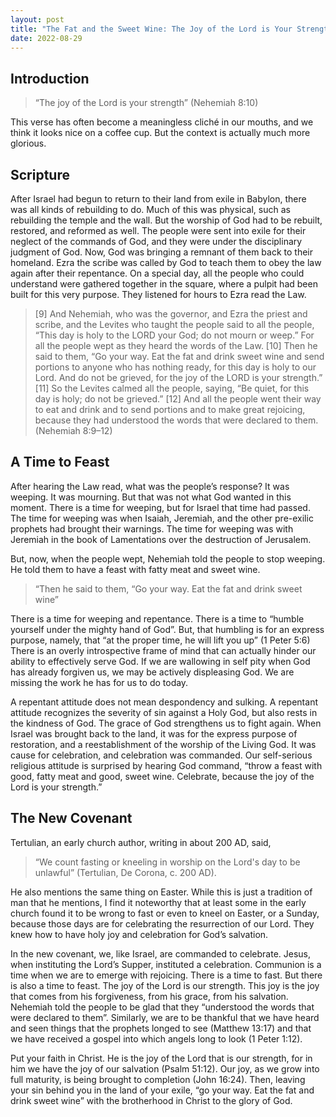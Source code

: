 ```yaml
---
layout: post
title: "The Fat and the Sweet Wine: The Joy of the Lord is Your Strength"
date: 2022-08-29
---
```


## Introduction 

> “The joy of the Lord is your strength” (Nehemiah 8:10)

This verse has often become a meaningless cliché in our mouths, and we think it looks nice on a coffee cup. But the context is actually much more glorious. 

## Scripture

After Israel had begun to return to their land from exile in Babylon, there was all kinds of rebuilding to do. Much of this was physical, such as rebuilding the temple and the wall. But the worship of God had to be rebuilt, restored, and reformed as well. The people were sent into exile for their neglect of the commands of God, and they were under the disciplinary judgment of God. Now, God was bringing a remnant of them back to their homeland. Ezra the scribe was called by God to teach them to obey the law again after their repentance. On a special day, all the people who could understand were gathered together in the square, where a pulpit had been built for this very purpose. They listened for hours to Ezra read the Law. 

> [9] And Nehemiah, who was the governor, and Ezra the priest and scribe, and the Levites who taught the people said to all the people, “This day is holy to the LORD your God; do not mourn or weep.” For all the people wept as they heard the words of the Law. [10] Then he said to them, “Go your way. Eat the fat and drink sweet wine and send portions to anyone who has nothing ready, for this day is holy to our Lord. And do not be grieved, for the joy of the LORD is your strength.” [11] So the Levites calmed all the people, saying, “Be quiet, for this day is holy; do not be grieved.” [12] And all the people went their way to eat and drink and to send portions and to make great rejoicing, because they had understood the words that were declared to them. (Nehemiah 8:9–12)

## A Time to Feast 

After hearing the Law read, what was the people’s response? It was weeping. It was mourning. But that was not what God wanted in this moment. There is a time for weeping, but for Israel that time had passed. The time for weeping was when Isaiah, Jeremiah, and the other pre-exilic prophets had brought their warnings. The time for weeping was with Jeremiah in the book of Lamentations over the destruction of Jerusalem. 

But, now, when the people wept, Nehemiah told the people to stop weeping. He told them to have a feast with fatty meat and sweet wine.

> “Then he said to them, “Go your way. Eat the fat and drink sweet wine” 

There is a time for weeping and repentance. There is a time to “humble yourself under the mighty hand of God”. But, that humbling is for an express purpose, namely, that  “at the proper time, he will lift you up” (1 Peter 5:6) There is an overly introspective frame of mind that can actually hinder our ability to effectively serve God. If we are wallowing in self pity when God has already forgiven us, we may be actively displeasing God. We are missing the work he has for us to do today. 

A repentant attitude does not mean despondency and sulking. A repentant attitude recognizes the severity of sin against a Holy God, but also rests in the kindness of God. The grace of God strengthens us to fight again. When Israel was brought back to the land, it was for the express purpose of restoration, and a reestablishment of the worship of the Living God. It was cause for celebration, and celebration was commanded. Our self-serious religious attitude is surprised by hearing God command, “throw a feast with good, fatty meat and good, sweet wine. Celebrate, because the joy of the Lord is your strength.” 

## The New Covenant 

Tertulian, an early church author, writing in about 200 AD, said, 

> “We count fasting or kneeling in worship on the Lord's day to be unlawful” (Tertulian, De Corona, c. 200 AD). 

He also mentions the same thing on Easter. While this is just a tradition of man that he mentions, I find it noteworthy that at least some in the early church found it to be wrong to fast or even to kneel on Easter, or a Sunday, because those days are for celebrating the resurrection of our Lord. They knew how to have holy joy and celebration for God’s salvation. 

In the new covenant, we, like Israel, are commanded to celebrate. Jesus, when instituting the Lord’s Supper, instituted a celebration. Communion is a time when we are to emerge with rejoicing. There is a time to fast. But there is also a time to feast. The joy of the Lord is our strength. This joy is the joy that comes from his forgiveness, from his grace, from his salvation. Nehemiah told the people to be glad that they “understood the words that were declared to them”. Similarly, we are to be thankful that we have heard and seen things that the prophets longed to see (Matthew 13:17) and that we have received a gospel into which angels long to look (1 Peter 1:12). 

Put your faith in Christ. He is the joy of the Lord that is our strength, for in him we have the joy of our salvation (Psalm 51:12).  Our joy, as we grow into full maturity, is being brought to completion (John 16:24). Then, leaving your sin behind you in the land of your exile, “go your way. Eat the fat and drink sweet wine” with the brotherhood in Christ to the glory of God.  



